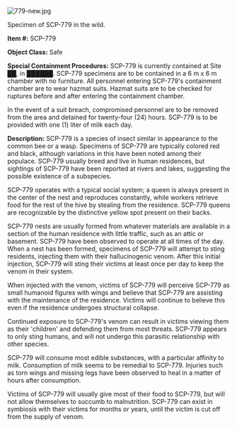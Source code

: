 ![779-new.jpg](http://scp-wiki.wdfiles.com/local--files/scp-779/779-new.jpg)

Specimen of SCP-779 in the wild.

**Item #:** SCP-779

**Object Class:** Safe

**Special Containment Procedures:** SCP-779 is currently contained at Site ██, in ██████. SCP-779 specimens are to be contained in a 6 m x 6 m chamber with no furniture. All personnel entering SCP-779's containment chamber are to wear hazmat suits. Hazmat suits are to be checked for ruptures before and after entering the containment chamber.

In the event of a suit breach, compromised personnel are to be removed from the area and detained for twenty-four (24) hours. SCP-779 is to be provided with one (1) liter of milk each day.

**Description:** SCP-779 is a species of insect similar in appearance to the common bee or a wasp. Specimens of SCP-779 are typically colored red and black, although variations in this have been noted among their populace. SCP-779 usually breed and live in human residences, but sightings of SCP-779 have been reported at rivers and lakes, suggesting the possible existence of a subspecies.

SCP-779 operates with a typical social system; a queen is always present in the center of the nest and reproduces constantly, while workers retrieve food for the rest of the hive by stealing from the residence. SCP-779 queens are recognizable by the distinctive yellow spot present on their backs.

SCP-779 nests are usually formed from whatever materials are available in a section of the human residence with little traffic, such as an attic or basement. SCP-779 have been observed to operate at all times of the day. When a nest has been formed, specimens of SCP-779 will attempt to sting residents, injecting them with their hallucinogenic venom. After this initial injection, SCP-779 will sting their victims at least once per day to keep the venom in their system.

When injected with the venom, victims of SCP-779 will perceive SCP-779 as small humanoid figures with wings and believe that SCP-779 are assisting with the maintenance of the residence. Victims will continue to believe this even if the residence undergoes structural collapse.

Continued exposure to SCP-779's venom can result in victims viewing them as their 'children' and defending them from most threats. SCP-779 appears to only sting humans, and will not undergo this parasitic relationship with other species.

SCP-779 will consume most edible substances, with a particular affinity to milk. Consumption of milk seems to be remedial to SCP-779. Injuries such as torn wings and missing legs have been observed to heal in a matter of hours after consumption.

Victims of SCP-779 will usually give most of their food to SCP-779, but will not allow themselves to succumb to malnutrition. SCP-779 can exist in symbiosis with their victims for months or years, until the victim is cut off from the supply of venom.